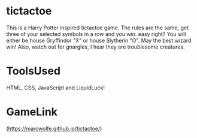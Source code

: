 # tictactoe

This is a Harry Potter inspired tictactoe game. 
The rules are the same, get three of your selected symbols in a row and you win. easy right? 
You will either be house Gryffindor "X" or house Slytherin "O".
May the best wizard win!
Also, watch out for gnargles, I hear they are troublesome creatures.
# ToolsUsed 
HTML,
CSS,
JavaScript and
LiquidLuck!

# GameLink

(https://marcwolfe.github.io/tictactoe/)


